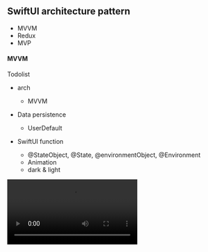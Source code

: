 ## SwiftUI architecture pattern
* MVVM
* Redux
* MVP

#### MVVM
Todolist

* arch
  * MVVM
* Data persistence
  * UserDefault

* SwiftUI function
  * @StateObject, @State, @environmentObject, @Environment
  * Animation
  * dark & light



<video src="/Users/peng.j.rui/Documents/GitHub/SwiftUI-Architecture/todolist-mvvm/video.mov"></video>
